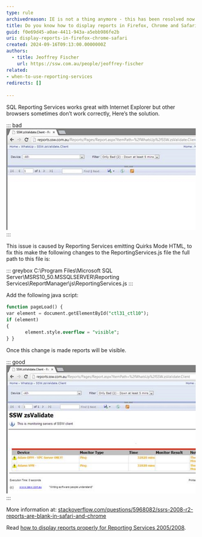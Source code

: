 ```yaml
---
type: rule
archivedreason: IE is not a thing anymore - this has been resolved now in current browsers
title: Do you know how to display reports in Firefox, Chrome and Safari (SQL Reporting Services 2008R2/2012)?
guid: f0e69d45-a0ae-4411-943a-a5ebb986fe2b
uri: display-reports-in-firefox-chrome-safari
created: 2024-09-16T09:13:00.0000000Z
authors: 
  - title: Jeoffrey Fischer
    url: https://ssw.com.au/people/jeoffrey-fischer
related:
- when-to-use-reporting-services
redirects: []

---
```


SQL Reporting Services works great with Internet Explorer but other browsers sometimes don’t work correctly, Here’s the solution.

<!--endintro-->

::: bad  
![Figure: Bad example - SQL RS does not work in Chrome by default](report-display-bad.jpg)  
:::

This issue is caused by Reporting Services emitting Quirks Mode HTML, to fix this make the following changes to the ReportingServices.js file the full path to this file is:

::: greybox
C:\Program Files\Microsoft SQL Server\MSRS10_50.MSSQLSERVER\Reporting Services\ReportManager\js\ReportingServices.js
:::

Add the following java script:

```sql
function pageLoad() {    
var element = document.getElementById("ctl31_ctl10");
if (element) 
{
       element.style.overflow = "visible"; 
} }
```

Once this change is made reports will be visible.

::: good  
![Figure: Good example - SQL RS fixed to correctly display in Chrome](report-display-good.jpg) 
:::

More information at: [stackoverflow.com/questions/5968082/ssrs-2008-r2-reports-are-blank-in-safari-and-chrome](https://stackoverflow.com/questions/5968082/ssrs-2008-r2-ssrs-2012-reportviewer-reports-are-blank-in-safari-and-chrome)

Read [how to display reports properly for Reporting Services 2005/2008](https://www.ssw.com.au/ssw/Standards/Rules/RulesToBetterSQLReportingServices.aspx#FirefoxChromeReportDisplay20052008).
